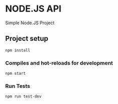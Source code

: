 # NODE.JS API #

Simple Node.JS Project

## Project setup
```
npm install
```

### Compiles and hot-reloads for development
```
npm start
```

### Run Tests
```
npm run test-dev
```
